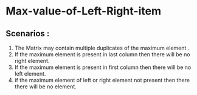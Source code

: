 # Max-value-of-Left-Right-item
## Scenarios :
1. The Matrix may contain multiple duplicates of the maximum element .
2. If the maximum element is present in last column then there will be no right element.
3. If the maximum element is present in first column then there will be no left element.
4. if the maximum element of left or right element not present then there there will be no element.
